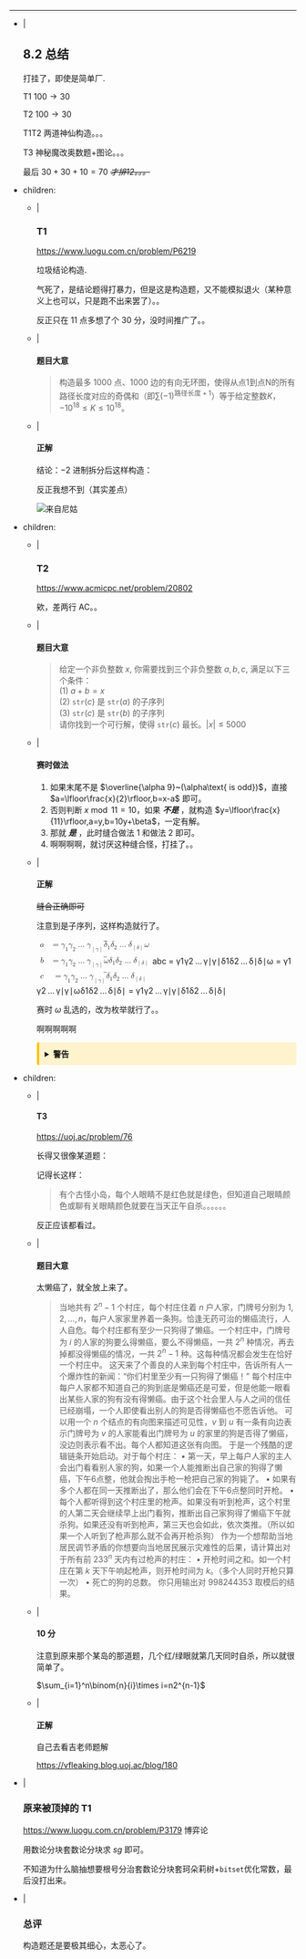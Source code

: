 ---
- |
    ## 8.2 总结

    打挂了，即使是简单厂.

    $\text{T1 }100\to30$

    $\text{T2 }100\to30$

    $\text{T1T2}$ 两道神仙构造。。。

    $\text{T3}$ 神秘魔改奥数题+图论。。。

    最后 $30+30+10=70$ _~~才排12。。。~~_

- children:
    - |
        ### T1

        <https://www.luogu.com.cn/problem/P6219>

        垃圾结论构造.

        气死了，是结论题得打暴力，但是这是构造题，又不能模拟退火（某种意义上也可以，只是跑不出来罢了）。。

        反正只在 $11$ 点多想了个 $30$ 分，没时间推广了。。

    - |
        #### 题目大意

        > 构造最多 $1000$ 点、$1000$ 边的有向无环图，使得从点1到点N的所有路径长度对应的奇偶和（即$\sum (-1)^{\text{路径长度}+1}$）等于给定整数$K$，$-10^{18}\leq K\leq10^{18}$。

    - |
        #### 正解

        结论：$-2$ 进制拆分后这样构造：

        反正我想不到（其实差点）

        ![来自尼姑](https://cdn.luogu.com.cn/upload/image_hosting/2we2xxea.png)

- children:
    - |
        ### T2

        <https://www.acmicpc.net/problem/20802>

        欸，差两行 AC。。

    - |
        #### 题目大意

        > 给定一个非负整数 $x$, 你需要找到三个非负整数 $a, b, c$, 满足以下三个条件：
        <br> (1) $\newcommand{\str}{\mathrm{str}}a+b=x$
        <br> (2) $\texttt{str}(c)$ 是 $\texttt{str}(a)$ 的子序列
        <br> (3) $\texttt{str}(c)$ 是 $\texttt{str}(b)$ 的子序列
        <br> 请你找到一个可行解，使得 $\texttt{str}(c)$ 最长。$\lvert x\rvert\leq 5000$

    - |
        #### 赛时做法

        1. 如果末尾不是 $\overline{\alpha 9}~(\alpha\text{ is odd})$，直接 $a=\lfloor\frac{x}{2}\rfloor,b=x-a$ 即可。
        2. 否则判断 $x\bmod11=10$，如果 _**不是**_ ，就构造 $y=\lfloor\frac{x}{11}\rfloor,a=y,b=10y+\beta$，一定有解。
        3. 那就 _**是**_ ，此时缝合做法 $1$ 和做法 $2$ 即可。
        4. 啊啊啊啊，就讨厌这种缝合怪，打挂了。。
    
    - |
        #### 正解

        ~~缝合正确即可~~

        注意到是子序列，这样构造就行了。

        <span class="katex-display"><span class="katex"><span class="katex-mathml"><math xmlns="http://www.w3.org/1998/Math/MathML"><semantics><mtable rowspacing="0.24999999999999992em" columnalign="right left" columnspacing="0em"><mtr><mtd><mstyle scriptlevel="0" displaystyle="true"><mi>a</mi></mstyle></mtd><mtd><mstyle scriptlevel="0" displaystyle="true"><mrow><mrow></mrow><mo>=</mo><mover accent="true"><mrow><msub><mi>γ</mi><mn>1</mn></msub><msub><mi>γ</mi><mn>2</mn></msub><mo>…</mo><msub><mi>γ</mi><mrow><mo stretchy="false">∣</mo><mi>γ</mi><mo stretchy="false">∣</mo></mrow></msub><msub><mi>δ</mi><mn>1</mn></msub><msub><mi>δ</mi><mn>2</mn></msub><mo>…</mo><msub><mi>δ</mi><mrow><mo stretchy="false">∣</mo><mi>δ</mi><mo stretchy="false">∣</mo></mrow></msub><mi>ω</mi></mrow><mo stretchy="true">‾</mo></mover></mrow></mstyle></mtd></mtr><mtr><mtd><mstyle scriptlevel="0" displaystyle="true"><mi>b</mi></mstyle></mtd><mtd><mstyle scriptlevel="0" displaystyle="true"><mrow><mrow></mrow><mo>=</mo><mover accent="true"><mrow><msub><mi>γ</mi><mn>1</mn></msub><msub><mi>γ</mi><mn>2</mn></msub><mo>…</mo><msub><mi>γ</mi><mrow><mo stretchy="false">∣</mo><mi>γ</mi><mo stretchy="false">∣</mo></mrow></msub><mi>ω</mi><msub><mi>δ</mi><mn>1</mn></msub><msub><mi>δ</mi><mn>2</mn></msub><mo>…</mo><msub><mi>δ</mi><mrow><mo stretchy="false">∣</mo><mi>δ</mi><mo stretchy="false">∣</mo></mrow></msub></mrow><mo stretchy="true">‾</mo></mover></mrow></mstyle></mtd></mtr><mtr><mtd><mstyle scriptlevel="0" displaystyle="true"><mi>c</mi></mstyle></mtd><mtd><mstyle scriptlevel="0" displaystyle="true"><mrow><mrow></mrow><mo>=</mo><mover accent="true"><mrow><msub><mi>γ</mi><mn>1</mn></msub><msub><mi>γ</mi><mn>2</mn></msub><mo>…</mo><msub><mi>γ</mi><mrow><mo stretchy="false">∣</mo><mi>γ</mi><mo stretchy="false">∣</mo></mrow></msub><msub><mi>δ</mi><mn>1</mn></msub><msub><mi>δ</mi><mn>2</mn></msub><mo>…</mo><msub><mi>δ</mi><mrow><mo stretchy="false">∣</mo><mi>δ</mi><mo stretchy="false">∣</mo></mrow></msub></mrow><mo stretchy="true">‾</mo></mover></mrow></mstyle></mtd></mtr></mtable><annotation encoding="application/x-tex">        \begin{aligned}
        a&amp;=\overline{\gamma_1\gamma_2\dots\gamma_{\lvert\gamma\rvert}\delta_1\delta_2\dots\delta_{\lvert\delta\rvert}\omega}\\
        b&amp;=\overline{\gamma_1\gamma_2\dots\gamma_{\lvert\gamma\rvert}\omega\delta_1\delta_2\dots\delta_{\lvert\delta\rvert}}\\
        c&amp;=\overline{\gamma_1\gamma_2\dots\gamma_{\lvert\gamma\rvert}\delta_1\delta_2\dots\delta_{\lvert\delta\rvert}}\\
        \end{aligned}</annotation></semantics></math></span><span class="katex-html" aria-hidden="true"><span class="base"><span class="strut" style="height:4.663320000000001em;vertical-align:-2.0816600000000003em;"></span><span class="mord"><span class="mtable"><span class="col-align-r"><span class="vlist-t vlist-t2"><span class="vlist-r"><span class="vlist" style="height:2.5816600000000003em;"><span style="top:-4.68722em;"><span class="pstrut" style="height:3em;"></span><span class="mord"><span class="mord mathdefault">a</span></span></span><span style="top:-3.1327800000000003em;"><span class="pstrut" style="height:3em;"></span><span class="mord"><span class="mord mathdefault">b</span></span></span><span style="top:-1.5783399999999999em;"><span class="pstrut" style="height:3em;"></span><span class="mord"><span class="mord mathdefault">c</span></span></span></span><span class="vlist-s">&ZeroWidthSpace;</span></span><span class="vlist-r"><span class="vlist" style="height:2.0816600000000003em;"><span></span></span></span></span></span><span class="col-align-l"><span class="vlist-t vlist-t2"><span class="vlist-r"><span class="vlist" style="height:2.5816600000000003em;"><span style="top:-4.68722em;"><span class="pstrut" style="height:3em;"></span><span class="mord"><span class="mord"></span><span class="mspace" style="margin-right:0.2777777777777778em;"></span><span class="mrel">=</span><span class="mspace" style="margin-right:0.2777777777777778em;"></span><span class="mord overline"><span class="vlist-t vlist-t2"><span class="vlist-r"><span class="vlist" style="height:0.89444em;"><span style="top:-3em;"><span class="pstrut" style="height:3em;"></span><span class="mord"><span class="mord"><span class="mord mathdefault" style="margin-right:0.05556em;">γ</span><span class="msupsub"><span class="vlist-t vlist-t2"><span class="vlist-r"><span class="vlist" style="height:0.30110799999999993em;"><span style="top:-2.5500000000000003em;margin-left:-0.05556em;margin-right:0.05em;"><span class="pstrut" style="height:2.7em;"></span><span class="sizing reset-size6 size3 mtight"><span class="mord mtight">1</span></span></span></span><span class="vlist-s">&ZeroWidthSpace;</span></span><span class="vlist-r"><span class="vlist" style="height:0.15em;"><span></span></span></span></span></span></span><span class="mord"><span class="mord mathdefault" style="margin-right:0.05556em;">γ</span><span class="msupsub"><span class="vlist-t vlist-t2"><span class="vlist-r"><span class="vlist" style="height:0.30110799999999993em;"><span style="top:-2.5500000000000003em;margin-left:-0.05556em;margin-right:0.05em;"><span class="pstrut" style="height:2.7em;"></span><span class="sizing reset-size6 size3 mtight"><span class="mord mtight">2</span></span></span></span><span class="vlist-s">&ZeroWidthSpace;</span></span><span class="vlist-r"><span class="vlist" style="height:0.15em;"><span></span></span></span></span></span></span><span class="mspace" style="margin-right:0.16666666666666666em;"></span><span class="minner">…</span><span class="mspace" style="margin-right:0.16666666666666666em;"></span><span class="mord"><span class="mord mathdefault" style="margin-right:0.05556em;">γ</span><span class="msupsub"><span class="vlist-t vlist-t2"><span class="vlist-r"><span class="vlist" style="height:0.34480000000000005em;"><span style="top:-2.5198em;margin-left:-0.05556em;margin-right:0.05em;"><span class="pstrut" style="height:2.7em;"></span><span class="sizing reset-size6 size3 mtight"><span class="mord mtight"><span class="mopen mtight">∣</span><span class="mord mathdefault mtight" style="margin-right:0.05556em;">γ</span><span class="mclose mtight">∣</span></span></span></span></span><span class="vlist-s">&ZeroWidthSpace;</span></span><span class="vlist-r"><span class="vlist" style="height:0.3551999999999999em;"><span></span></span></span></span></span></span><span class="mord"><span class="mord mathdefault" style="margin-right:0.03785em;">δ</span><span class="msupsub"><span class="vlist-t vlist-t2"><span class="vlist-r"><span class="vlist" style="height:0.30110799999999993em;"><span style="top:-2.5500000000000003em;margin-left:-0.03785em;margin-right:0.05em;"><span class="pstrut" style="height:2.7em;"></span><span class="sizing reset-size6 size3 mtight"><span class="mord mtight">1</span></span></span></span><span class="vlist-s">&ZeroWidthSpace;</span></span><span class="vlist-r"><span class="vlist" style="height:0.15em;"><span></span></span></span></span></span></span><span class="mord"><span class="mord mathdefault" style="margin-right:0.03785em;">δ</span><span class="msupsub"><span class="vlist-t vlist-t2"><span class="vlist-r"><span class="vlist" style="height:0.30110799999999993em;"><span style="top:-2.5500000000000003em;margin-left:-0.03785em;margin-right:0.05em;"><span class="pstrut" style="height:2.7em;"></span><span class="sizing reset-size6 size3 mtight"><span class="mord mtight">2</span></span></span></span><span class="vlist-s">&ZeroWidthSpace;</span></span><span class="vlist-r"><span class="vlist" style="height:0.15em;"><span></span></span></span></span></span></span><span class="mspace" style="margin-right:0.16666666666666666em;"></span><span class="minner">…</span><span class="mspace" style="margin-right:0.16666666666666666em;"></span><span class="mord"><span class="mord mathdefault" style="margin-right:0.03785em;">δ</span><span class="msupsub"><span class="vlist-t vlist-t2"><span class="vlist-r"><span class="vlist" style="height:0.34480000000000005em;"><span style="top:-2.5198em;margin-left:-0.03785em;margin-right:0.05em;"><span class="pstrut" style="height:2.7em;"></span><span class="sizing reset-size6 size3 mtight"><span class="mord mtight"><span class="mopen mtight">∣</span><span class="mord mathdefault mtight" style="margin-right:0.03785em;">δ</span><span class="mclose mtight">∣</span></span></span></span></span><span class="vlist-s">&ZeroWidthSpace;</span></span><span class="vlist-r"><span class="vlist" style="height:0.3551999999999999em;"><span></span></span></span></span></span></span><span class="mord mathdefault" style="margin-right:0.03588em;">ω</span></span></span><span style="top:-3.81444em;"><span class="pstrut" style="height:3em;"></span><span class="overline-line" style="border-bottom-width:0.04em;"></span></span></span><span class="vlist-s">&ZeroWidthSpace;</span></span><span class="vlist-r"><span class="vlist" style="height:0.3551999999999999em;"><span></span></span></span></span></span></span></span><span style="top:-3.1327800000000003em;"><span class="pstrut" style="height:3em;"></span><span class="mord"><span class="mord"></span><span class="mspace" style="margin-right:0.2777777777777778em;"></span><span class="mrel">=</span><span class="mspace" style="margin-right:0.2777777777777778em;"></span><span class="mord overline"><span class="vlist-t vlist-t2"><span class="vlist-r"><span class="vlist" style="height:0.89444em;"><span style="top:-3em;"><span class="pstrut" style="height:3em;"></span><span class="mord"><span class="mord"><span class="mord mathdefault" style="margin-right:0.05556em;">γ</span><span class="msupsub"><span class="vlist-t vlist-t2"><span class="vlist-r"><span class="vlist" style="height:0.30110799999999993em;"><span style="top:-2.5500000000000003em;margin-left:-0.05556em;margin-right:0.05em;"><span class="pstrut" style="height:2.7em;"></span><span class="sizing reset-size6 size3 mtight"><span class="mord mtight">1</span></span></span></span><span class="vlist-s">&ZeroWidthSpace;</span></span><span class="vlist-r"><span class="vlist" style="height:0.15em;"><span></span></span></span></span></span></span><span class="mord"><span class="mord mathdefault" style="margin-right:0.05556em;">γ</span><span class="msupsub"><span class="vlist-t vlist-t2"><span class="vlist-r"><span class="vlist" style="height:0.30110799999999993em;"><span style="top:-2.5500000000000003em;margin-left:-0.05556em;margin-right:0.05em;"><span class="pstrut" style="height:2.7em;"></span><span class="sizing reset-size6 size3 mtight"><span class="mord mtight">2</span></span></span></span><span class="vlist-s">&ZeroWidthSpace;</span></span><span class="vlist-r"><span class="vlist" style="height:0.15em;"><span></span></span></span></span></span></span><span class="mspace" style="margin-right:0.16666666666666666em;"></span><span class="minner">…</span><span class="mspace" style="margin-right:0.16666666666666666em;"></span><span class="mord"><span class="mord mathdefault" style="margin-right:0.05556em;">γ</span><span class="msupsub"><span class="vlist-t vlist-t2"><span class="vlist-r"><span class="vlist" style="height:0.34480000000000005em;"><span style="top:-2.5198em;margin-left:-0.05556em;margin-right:0.05em;"><span class="pstrut" style="height:2.7em;"></span><span class="sizing reset-size6 size3 mtight"><span class="mord mtight"><span class="mopen mtight">∣</span><span class="mord mathdefault mtight" style="margin-right:0.05556em;">γ</span><span class="mclose mtight">∣</span></span></span></span></span><span class="vlist-s">&ZeroWidthSpace;</span></span><span class="vlist-r"><span class="vlist" style="height:0.3551999999999999em;"><span></span></span></span></span></span></span><span class="mord mathdefault" style="margin-right:0.03588em;">ω</span><span class="mord"><span class="mord mathdefault" style="margin-right:0.03785em;">δ</span><span class="msupsub"><span class="vlist-t vlist-t2"><span class="vlist-r"><span class="vlist" style="height:0.30110799999999993em;"><span style="top:-2.5500000000000003em;margin-left:-0.03785em;margin-right:0.05em;"><span class="pstrut" style="height:2.7em;"></span><span class="sizing reset-size6 size3 mtight"><span class="mord mtight">1</span></span></span></span><span class="vlist-s">&ZeroWidthSpace;</span></span><span class="vlist-r"><span class="vlist" style="height:0.15em;"><span></span></span></span></span></span></span><span class="mord"><span class="mord mathdefault" style="margin-right:0.03785em;">δ</span><span class="msupsub"><span class="vlist-t vlist-t2"><span class="vlist-r"><span class="vlist" style="height:0.30110799999999993em;"><span style="top:-2.5500000000000003em;margin-left:-0.03785em;margin-right:0.05em;"><span class="pstrut" style="height:2.7em;"></span><span class="sizing reset-size6 size3 mtight"><span class="mord mtight">2</span></span></span></span><span class="vlist-s">&ZeroWidthSpace;</span></span><span class="vlist-r"><span class="vlist" style="height:0.15em;"><span></span></span></span></span></span></span><span class="mspace" style="margin-right:0.16666666666666666em;"></span><span class="minner">…</span><span class="mspace" style="margin-right:0.16666666666666666em;"></span><span class="mord"><span class="mord mathdefault" style="margin-right:0.03785em;">δ</span><span class="msupsub"><span class="vlist-t vlist-t2"><span class="vlist-r"><span class="vlist" style="height:0.34480000000000005em;"><span style="top:-2.5198em;margin-left:-0.03785em;margin-right:0.05em;"><span class="pstrut" style="height:2.7em;"></span><span class="sizing reset-size6 size3 mtight"><span class="mord mtight"><span class="mopen mtight">∣</span><span class="mord mathdefault mtight" style="margin-right:0.03785em;">δ</span><span class="mclose mtight">∣</span></span></span></span></span><span class="vlist-s">&ZeroWidthSpace;</span></span><span class="vlist-r"><span class="vlist" style="height:0.3551999999999999em;"><span></span></span></span></span></span></span></span></span><span style="top:-3.81444em;"><span class="pstrut" style="height:3em;"></span><span class="overline-line" style="border-bottom-width:0.04em;"></span></span></span><span class="vlist-s">&ZeroWidthSpace;</span></span><span class="vlist-r"><span class="vlist" style="height:0.3551999999999999em;"><span></span></span></span></span></span></span></span><span style="top:-1.5783399999999999em;"><span class="pstrut" style="height:3em;"></span><span class="mord"><span class="mord"></span><span class="mspace" style="margin-right:0.2777777777777778em;"></span><span class="mrel">=</span><span class="mspace" style="margin-right:0.2777777777777778em;"></span><span class="mord overline"><span class="vlist-t vlist-t2"><span class="vlist-r"><span class="vlist" style="height:0.89444em;"><span style="top:-3em;"><span class="pstrut" style="height:3em;"></span><span class="mord"><span class="mord"><span class="mord mathdefault" style="margin-right:0.05556em;">γ</span><span class="msupsub"><span class="vlist-t vlist-t2"><span class="vlist-r"><span class="vlist" style="height:0.30110799999999993em;"><span style="top:-2.5500000000000003em;margin-left:-0.05556em;margin-right:0.05em;"><span class="pstrut" style="height:2.7em;"></span><span class="sizing reset-size6 size3 mtight"><span class="mord mtight">1</span></span></span></span><span class="vlist-s">&ZeroWidthSpace;</span></span><span class="vlist-r"><span class="vlist" style="height:0.15em;"><span></span></span></span></span></span></span><span class="mord"><span class="mord mathdefault" style="margin-right:0.05556em;">γ</span><span class="msupsub"><span class="vlist-t vlist-t2"><span class="vlist-r"><span class="vlist" style="height:0.30110799999999993em;"><span style="top:-2.5500000000000003em;margin-left:-0.05556em;margin-right:0.05em;"><span class="pstrut" style="height:2.7em;"></span><span class="sizing reset-size6 size3 mtight"><span class="mord mtight">2</span></span></span></span><span class="vlist-s">&ZeroWidthSpace;</span></span><span class="vlist-r"><span class="vlist" style="height:0.15em;"><span></span></span></span></span></span></span><span class="mspace" style="margin-right:0.16666666666666666em;"></span><span class="minner">…</span><span class="mspace" style="margin-right:0.16666666666666666em;"></span><span class="mord"><span class="mord mathdefault" style="margin-right:0.05556em;">γ</span><span class="msupsub"><span class="vlist-t vlist-t2"><span class="vlist-r"><span class="vlist" style="height:0.34480000000000005em;"><span style="top:-2.5198em;margin-left:-0.05556em;margin-right:0.05em;"><span class="pstrut" style="height:2.7em;"></span><span class="sizing reset-size6 size3 mtight"><span class="mord mtight"><span class="mopen mtight">∣</span><span class="mord mathdefault mtight" style="margin-right:0.05556em;">γ</span><span class="mclose mtight">∣</span></span></span></span></span><span class="vlist-s">&ZeroWidthSpace;</span></span><span class="vlist-r"><span class="vlist" style="height:0.3551999999999999em;"><span></span></span></span></span></span></span><span class="mord"><span class="mord mathdefault" style="margin-right:0.03785em;">δ</span><span class="msupsub"><span class="vlist-t vlist-t2"><span class="vlist-r"><span class="vlist" style="height:0.30110799999999993em;"><span style="top:-2.5500000000000003em;margin-left:-0.03785em;margin-right:0.05em;"><span class="pstrut" style="height:2.7em;"></span><span class="sizing reset-size6 size3 mtight"><span class="mord mtight">1</span></span></span></span><span class="vlist-s">&ZeroWidthSpace;</span></span><span class="vlist-r"><span class="vlist" style="height:0.15em;"><span></span></span></span></span></span></span><span class="mord"><span class="mord mathdefault" style="margin-right:0.03785em;">δ</span><span class="msupsub"><span class="vlist-t vlist-t2"><span class="vlist-r"><span class="vlist" style="height:0.30110799999999993em;"><span style="top:-2.5500000000000003em;margin-left:-0.03785em;margin-right:0.05em;"><span class="pstrut" style="height:2.7em;"></span><span class="sizing reset-size6 size3 mtight"><span class="mord mtight">2</span></span></span></span><span class="vlist-s">&ZeroWidthSpace;</span></span><span class="vlist-r"><span class="vlist" style="height:0.15em;"><span></span></span></span></span></span></span><span class="mspace" style="margin-right:0.16666666666666666em;"></span><span class="minner">…</span><span class="mspace" style="margin-right:0.16666666666666666em;"></span><span class="mord"><span class="mord mathdefault" style="margin-right:0.03785em;">δ</span><span class="msupsub"><span class="vlist-t vlist-t2"><span class="vlist-r"><span class="vlist" style="height:0.34480000000000005em;"><span style="top:-2.5198em;margin-left:-0.03785em;margin-right:0.05em;"><span class="pstrut" style="height:2.7em;"></span><span class="sizing reset-size6 size3 mtight"><span class="mord mtight"><span class="mopen mtight">∣</span><span class="mord mathdefault mtight" style="margin-right:0.03785em;">δ</span><span class="mclose mtight">∣</span></span></span></span></span><span class="vlist-s">&ZeroWidthSpace;</span></span><span class="vlist-r"><span class="vlist" style="height:0.3551999999999999em;"><span></span></span></span></span></span></span></span></span><span style="top:-3.81444em;"><span class="pstrut" style="height:3em;"></span><span class="overline-line" style="border-bottom-width:0.04em;"></span></span></span><span class="vlist-s">&ZeroWidthSpace;</span></span><span class="vlist-r"><span class="vlist" style="height:0.3551999999999999em;"><span></span></span></span></span></span></span></span></span><span class="vlist-s">&ZeroWidthSpace;</span></span><span class="vlist-r"><span class="vlist" style="height:2.0816600000000003em;"><span></span></span></span></span></span></span></span></span></span></span></span>

        赛时 $\omega$ 乱选的，改为枚举就行了。。

        啊啊啊啊啊

        <div class="warning" style="
            background-color: #fff3cd;
            border-left: 4px solid #ffc107;
            padding: 10px;
            margin: 10px 0;
            border-radius: 4px;
        ">
        <details>
        <summary style="font-weight: bold; cursor: pointer;">警告</summary>
        <div style="margin-top: 10px; color: black; font-size: 18px;">
        记得特判 $x=0$，反正我没挂，就不默认展开了。
        </div>
        </details>
        </div>


- children:
    - |
        #### T3

        <https://uoj.ac/problem/76>

        长得又很像某道题：

        记得长这样：

        > 有个古怪小岛，每个人眼睛不是红色就是绿色，但知道自己眼睛颜色或聊有关眼睛颜色就要在当天正午自杀。。。。。。

        反正应该都看过。

    - |
        #### 题目大意

        太懒癌了，就全放上来了。

        > 当地共有 $2^n - 1$ 个村庄，每个村庄住着 $n$ 户人家，门牌号分别为 $1, 2, \dots, n$，每户人家家里养着一条狗。恰逢无药可治的懒癌流行，人人自危。每个村庄都有至少一只狗得了懒癌。一个村庄中，门牌号为 $i$ 的人家的狗要么得懒癌，要么不得懒癌，一共 $2^n$ 种情况，再去掉都没得懒癌的情况，一共 $2^n - 1$ 种。这每种情况都会发生在恰好一个村庄中。
        这天来了个善良的人来到每个村庄中，告诉所有人一个爆炸性的新闻：“你们村里至少有一只狗得了懒癌！”
        每个村庄中每户人家都不知道自己的狗到底是懒癌还是可爱，但是他能一眼看出某些人家的狗有没有得懒癌。由于这个社会里人与人之间的信任已经崩塌，一个人即使看出别人的狗是否得懒癌也不愿告诉他。
        可以用一个 $n$ 个结点的有向图来描述可见性，$v$ 到 $u$ 有一条有向边表示门牌号为 $v$ 的人家能看出门牌号为 $u$ 的家里的狗是否得了懒癌，没边则表示看不出。每个人都知道这张有向图。
        于是一个残酷的逻辑链条开始启动。对于每个村庄：
        $\bullet$ 第一天，早上每户人家的主人会出门看看别人家的狗，如果一个人能推断出自己家的狗得了懒癌，下午6点整，他就会掏出手枪一枪把自己家的狗毙了。
        $\bullet$ 如果有多个人都在同一天推断出了，那么他们会在下午6点整同时开枪。
        $\bullet$ 每个人都听得到这个村庄里的枪声。如果没有听到枪声，这个村里的人第二天会继续早上出门看狗，推断出自己家狗得了懒癌下午就杀狗。如果还没有听到枪声，第三天也会如此，依次类推。（所以如果一个人听到了枪声那么就不会再开枪杀狗）
        作为一个想帮助当地居民调节矛盾的你想要向当地居民展示灾难性的后果，请计算出对于所有前 $233^n$ 天内有过枪声的村庄：
        $\bullet$ 开枪时间之和。如一个村庄在第 $k$ 天下午响起枪声，则开枪时间为 $k$。（多个人同时开枪只算一次）
        $\bullet$ 死亡的狗的总数。
        你只用输出对 $998244353$ 取模后的结果。

    - |
        #### $10$ 分

        注意到原来那个某岛的那道题，几个红/绿眼就第几天同时自杀，所以就很简单了。

        $\sum_{i=1}^n\binom{n}{i}\times i=n2^{n-1}$

    - |
        #### 正解

        自己去看吉老师题解

        <https://vfleaking.blog.uoj.ac/blog/180>

- |
    ### 原来被顶掉的 T1

    <https://www.luogu.com.cn/problem/P3179> 博弈论

    用数论分块套数论分块求 $sg$ 即可。

    不知道为什么脑抽想要根号分治套数论分块套珂朵莉树+`bitset`优化常数，最后没打出来。

- |
    ### 总评

    构造题还是要极其细心，太恶心了。
